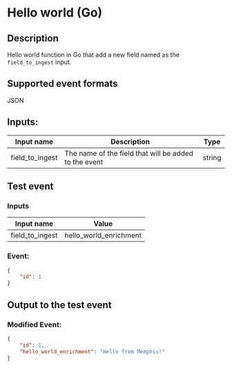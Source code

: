 # Hello world (Go)
## Description
Hello world function in Go that add a new field named as the `field_to_ingest` input.
## Supported event formats
JSON 
## Inputs:
Input name | Description | Type
|---|---|---|
| field_to_ingest | The name of the field that will be added to the event | string |
## Test event 

### Inputs
Input name | Value
|---|---|
| field_to_ingest | hello_world_enrichment

### Event:

```json
{
    "id": 1
}
```

## Output to the test event

### Modified Event:
```json
{
    "id": 1,
    "hello_world_enrichment": "Hello from Memphis!"
}
```